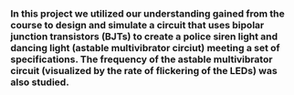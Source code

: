 <h3>In this project we utilized our understanding gained from the course to design and simulate a circuit that uses bipolar junction transistors
(BJTs) to create a police siren light and dancing light (astable multivibrator circiut) meeting a set of specifications. The frequency of the astable
multivibrator circuit (visualized by the rate of flickering of the LEDs) was also studied. </h3>
